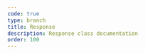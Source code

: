 ```yaml
---
code: true
type: branch
title: Response
description: Response class documentation
order: 100
---
```

